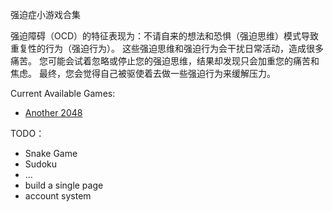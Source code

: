 强迫症小游戏合集

强迫障碍（OCD）的特征表现为：不请自来的想法和恐惧（强迫思维）模式导致重复性的行为（强迫行为）。 这些强迫思维和强迫行为会干扰日常活动，造成很多痛苦。 您可能会试着忽略或停止您的强迫思维，结果却发现只会加重您的痛苦和焦虑。 最终，您会觉得自己被驱使着去做一些强迫行为来缓解压力。

Current Available Games:

- [Another 2048](/odc_games/another_2048)

TODO：

- Snake Game
- Sudoku
- ...
- build a single page
- account system

